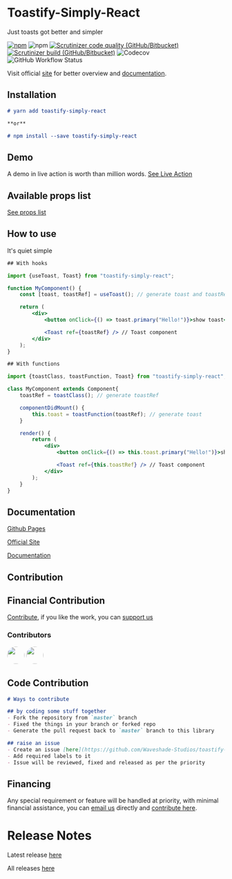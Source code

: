 # Toastify-Simply-React

Just toasts got better and simpler

[![npm](https://img.shields.io/npm/v/toastify-simply-react)](https://www.npmjs.com/package/toastify-simply-react)
![npm](https://img.shields.io/npm/dt/toastify-simply-react?color=yellow)
[![Scrutinizer code quality (GitHub/Bitbucket)](https://img.shields.io/scrutinizer/quality/g/Waveshade-Studios/toastify-simply-react?color=CA63DD&logo=scrutinizer)](https://scrutinizer-ci.com/g/Waveshade-Studios/toastify-simply-react)
[![Scrutinizer build (GitHub/Bitbucket)](https://img.shields.io/scrutinizer/build/g/Waveshade-Studios/toastify-simply-react?logo=scrutinizer)](https://scrutinizer-ci.com/g/Waveshade-Studios/toastify-simply-react/build-status)
![Codecov](https://img.shields.io/codecov/c/gh/Waveshade-Studios/toastify-simply-react?color=orange&logo=codecov)
![GitHub Workflow Status](https://img.shields.io/github/workflow/status/Waveshade-Studios/toastify-simply-react/CI%20&%20Coverage?logo=github)

Visit official [site](https://toastify-simply-react.web.app) for better overview and [documentation](https://toastify-simply-react.web.app/read-docs).

## Installation

```markdown
# yarn add toastify-simply-react

**or**

# npm install --save toastify-simply-react
```

## Demo

A demo in live action is worth than million words.
[See Live Action](https://toastify-simply-react.web.app/demo-playground)

## Available props list

[See props list](https://toastify-simply-react.web.app/read-docs/props)


## How to use

It's quiet simple


```jsx
## With hooks

import {useToast, Toast} from "toastify-simply-react";

function MyComponent() {
    const [toast, toastRef] = useToast(); // generate toast and toastRef

    return (
        <div>
            <button onClick={() => toast.primary("Hello!")}>show toast</button>

            <Toast ref={toastRef} /> // Toast component
        </div>
    );
}

## With functions

import {toastClass, toastFunction, Toast} from "toastify-simply-react";

class MyComponent extends Component{
    toastRef = toastClass(); // generate toastRef

    componentDidMount() {
        this.toast = toastFunction(toastRef); // generate toast
    }

    render() {
        return (
            <div>
                <button onClick={() => this.toast.primary("Hello!")}>show toast</button>

                <Toast ref={this.toastRef} /> // Toast component
            </div>
        );
    }
}
```

## Documentation
[Github Pages](https://waveshade-studios.github.io/toastify-simply-react)

[Official Site](https://toastify-simply-react.web.app/)

[Documentation](https://toastify-simply-react.web.app/read-docs)

## Contribution

## Financial Contribution

[Contribute](https://opencollective.com/toastify-simply-react), if you like the work, you can [support us](https://opencollective.com/toastify-simply-react/contribute/reliever-19802/checkout)

### Contributors

<a href="https://github.com/rohit231095"><img src="https://avatars.githubusercontent.com/u/47350759?v=4" width="40" height="40" style="border-radius:50%;" /></a> <a href="https://github.com/Waveshade-Studios"><img src="https://avatars1.githubusercontent.com/u/68241259?s=60&v=4" width="40" height="40" style="border-radius:50%;" /></a>


## Code Contribution

```markdown
# Ways to contribute

## by coding some stuff together
- Fork the repository from `master` branch
- Fixed the things in your branch or forked repo
- Generate the pull request back to `master` branch to this library

## raise an issue
- Create an issue [here](https://github.com/Waveshade-Studios/toastify-simply-react/issues)
- Add required labels to it
- Issue will be reviewed, fixed and released as per the priority
```


## Financing

Any special requirement or feature will be handled at priority, with minimal financial assistance, you can [email us](mailto:waveshade.studios@gmail.com?subject=Proposal-Toastify-Simply-React) directly and [contribute here](https://opencollective.com/toastify-simply-react).

# Release Notes

Latest release [here](https://toastify-simply-react.web.app/releases)

All releases [here](https://toastify-simply-react.web.app/releases)